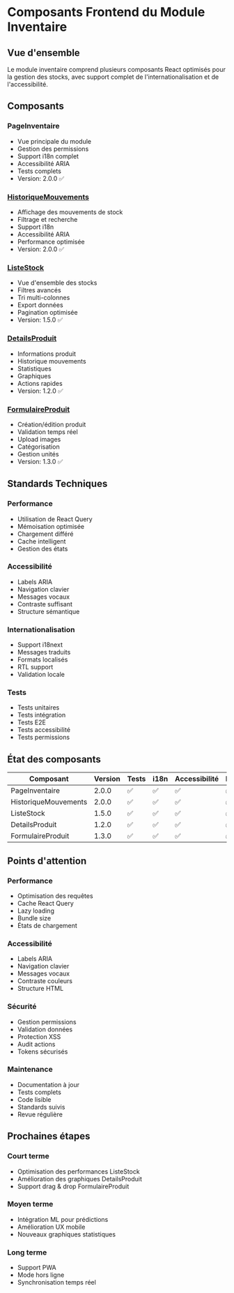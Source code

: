 # Composants Frontend du Module Inventaire

## Vue d'ensemble

Le module inventaire comprend plusieurs composants React optimisés pour la gestion des stocks, avec support complet de l'internationalisation et de l'accessibilité.

## Composants

### PageInventaire
- Vue principale du module
- Gestion des permissions
- Support i18n complet
- Accessibilité ARIA
- Tests complets
- Version: 2.0.0 ✅

### [HistoriqueMouvements](./historique_mouvements.md)
- Affichage des mouvements de stock
- Filtrage et recherche
- Support i18n
- Accessibilité ARIA
- Performance optimisée
- Version: 2.0.0 ✅

### [ListeStock](./liste_stock.md)
- Vue d'ensemble des stocks
- Filtres avancés
- Tri multi-colonnes
- Export données
- Pagination optimisée
- Version: 1.5.0 ✅

### [DetailsProduit](./details_produit.md)
- Informations produit
- Historique mouvements
- Statistiques
- Graphiques
- Actions rapides
- Version: 1.2.0 ✅

### [FormulaireProduit](./formulaire_produit.md)
- Création/édition produit
- Validation temps réel
- Upload images
- Catégorisation
- Gestion unités
- Version: 1.3.0 ✅

## Standards Techniques

### Performance
- Utilisation de React Query
- Mémoisation optimisée
- Chargement différé
- Cache intelligent
- Gestion des états

### Accessibilité
- Labels ARIA
- Navigation clavier
- Messages vocaux
- Contraste suffisant
- Structure sémantique

### Internationalisation
- Support i18next
- Messages traduits
- Formats localisés
- RTL support
- Validation locale

### Tests
- Tests unitaires
- Tests intégration
- Tests E2E
- Tests accessibilité
- Tests permissions

## État des composants

| Composant | Version | Tests | i18n | Accessibilité | Permissions |
|-----------|---------|-------|------|---------------|-------------|
| PageInventaire | 2.0.0 | ✅ | ✅ | ✅ | ✅ |
| HistoriqueMouvements | 2.0.0 | ✅ | ✅ | ✅ | ✅ |
| ListeStock | 1.5.0 | ✅ | ✅ | ✅ | ✅ |
| DetailsProduit | 1.2.0 | ✅ | ✅ | ✅ | ✅ |
| FormulaireProduit | 1.3.0 | ✅ | ✅ | ✅ | ✅ |

## Points d'attention

### Performance
- Optimisation des requêtes
- Cache React Query
- Lazy loading
- Bundle size
- États de chargement

### Accessibilité
- Labels ARIA
- Navigation clavier
- Messages vocaux
- Contraste couleurs
- Structure HTML

### Sécurité
- Gestion permissions
- Validation données
- Protection XSS
- Audit actions
- Tokens sécurisés

### Maintenance
- Documentation à jour
- Tests complets
- Code lisible
- Standards suivis
- Revue régulière

## Prochaines étapes

### Court terme
- Optimisation des performances ListeStock
- Amélioration des graphiques DetailsProduit
- Support drag & drop FormulaireProduit

### Moyen terme  
- Intégration ML pour prédictions
- Amélioration UX mobile
- Nouveaux graphiques statistiques

### Long terme
- Support PWA
- Mode hors ligne
- Synchronisation temps réel

